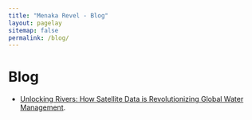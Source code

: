 ```yaml
---
title: "Menaka Revel - Blog"
layout: pagelay
sitemap: false
permalink: /blog/
---
```


# Blog

- [Unlocking Rivers: How Satellite Data is Revolutionizing Global Water Management](../blog_hydroda/).

<br>
<!--
- [Can SWOT see smaller lakes]
- [Building Local Models using Local Calibration]
-->
